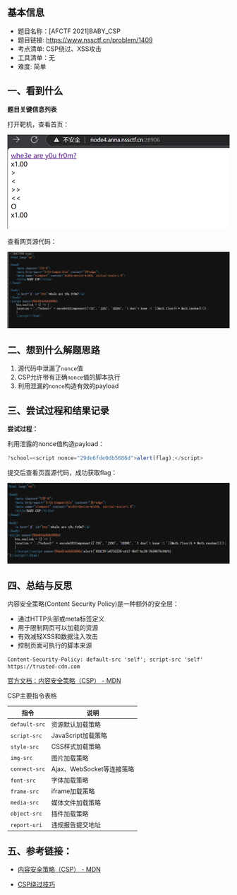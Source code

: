 ## 基本信息

- 题目名称：[AFCTF 2021]BABY_CSP
- 题目链接: https://www.nssctf.cn/problem/1409
- 考点清单: CSP绕过、XSS攻击
- 工具清单：无
- 难度: 简单

## 一、看到什么

**题目关键信息列表**

打开靶机，查看首页：

![](./images/3-19题目wp_index-1.png)

查看网页源代码：

![](./images/3-19题目wp_source.png)

## 二、想到什么解题思路

1. 源代码中泄漏了`nonce`值
2. CSP允许带有正确`nonce`值的脚本执行
3. 利用泄漏的`nonce`构造有效的payload

## 三、尝试过程和结果记录

**尝试过程：**

利用泄露的nonce值构造payload：

```javascript
?school=<script nonce="29de6fde0db5686d">alert(flag);</script>
```

提交后查看页面源代码，成功获取flag：

![](./images/3-19题目wp_flag-1.png)

## 四、总结与反思

内容安全策略(Content Security Policy)是一种额外的安全层：

- 通过HTTP头部或meta标签定义
- 用于限制网页可以加载的资源
- 有效减轻XSS和数据注入攻击
- 控制页面可执行的脚本来源

```http
Content-Security-Policy: default-src 'self'; script-src 'self' https://trusted-cdn.com
```

[官方文档：内容安全策略（CSP） - MDN](https://developer.mozilla.org/zh-CN/docs/Web/HTTP/Guides/CSP)

CSP主要指令表格

| 指令 | 说明 |
|------|------|
| `default-src` | 资源默认加载策略 |
| `script-src` | JavaScript加载策略 |
| `style-src` | CSS样式加载策略 |
| `img-src` | 图片加载策略 |
| `connect-src` | Ajax、WebSocket等连接策略 |
| `font-src` | 字体加载策略 |
| `frame-src` | iframe加载策略 |
| `media-src` | 媒体文件加载策略 |
| `object-src` | 插件加载策略 |
| `report-uri` | 违规报告提交地址 |

## 五、参考链接：

- [内容安全策略（CSP） - MDN](https://developer.mozilla.org/zh-CN/docs/Web/HTTP/Guides/CSP)

- [CSP绕过技巧](https://blog.csdn.net/weixin_42478365/article/details/116597764)